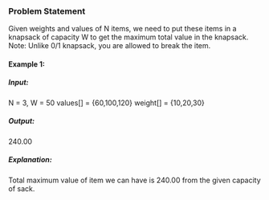 ### Problem Statement

Given weights and values of N items, we need to put these items in a knapsack of capacity W to get the maximum total value in the knapsack.
Note: Unlike 0/1 knapsack, you are allowed to break the item. 

#### Example 1:

##### Input: 
N = 3, W = 50
values[] = {60,100,120}
weight[] = {10,20,30}
#####  Output: 
240.00
#####  Explanation: 
Total maximum value of item
we can have is 240.00 from the given
capacity of sack. 

